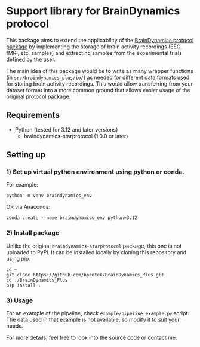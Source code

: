 # Support library for BrainDynamics protocol

This package aims to extend the applicability of the [BrainDynamics protocol package](https://github.com/vlewir/BrainDynamics_STARProtocols) by implementing the storage of brain activity recordings (EEG, fMRI, etc. samples) and extracting samples from the experimental trials defined by the user.

The main idea of this package would be to write as many wrapper functions (in `src/braindynamics_plus/io/`) as needed for different data formats used for storing brain activity recordings. This would allow 
transferring from your dataset format into a more common ground that allows easier usage of the original protocol package.

## Requirements

- Python (tested for 3.12 and later versions)
    - braindynamics-starprotocol (1.0.0 or later)

## Setting up

### 1) Set up virtual python environment using python or conda.

For example:

```
python -m venv braindynamics_env
```

OR via Anaconda:

```
conda create --name braindynamics_env python=3.12
```

### 2) Install package

Unlike the original `braindynamics-starprotocol` package, this one is not uploaded to PyPi. It can be installed locally by cloning this repository and using pip.

```
cd ~
git clone https://github.com/bpentek/BrainDynamics_Plus.git
cd ./BrainDynamics_Plus
pip install .
```

### 3) Usage

For an example of the pipeline, check `example/pipeline_example.py` script. The data used in that example is not available, so modify it to suit your needs.

For more details, feel free to look into the source code or contact me.
